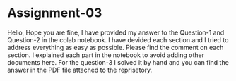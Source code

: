 # Assignment-03
Hello, Hope you are fine,
I have provided my answer to the Question-1 and Question-2 in the colab notebook.
I have devided each section and I tried to address everything as easy as possible.
Please find the comment on each section. I explained each part in the notebook to avoid adding other documents here.
For the question-3 I solved it by hand and you can find the answer in the PDF file attached to the reprisetory.
